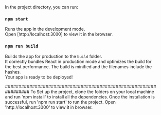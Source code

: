 In the project directory, you can run:

### `npm start`

Runs the app in the development mode.<br>
Open [http://localhost:3000] to view it in the browser.

### `npm run build`

Builds the app for production to the `build` folder.<br>
It correctly bundles React in production mode and optimizes the build for the best performance.
The build is minified and the filenames include the hashes.<br>
Your app is ready to be deployed!

#################################################################
To Set up the project, clone the folders on your local machine and run 'npm install' to install all the dependencies.
Once the installation is successful, run 'npm run start' to run the project. 
Open 'http://localhost:3000' to view it in browser.